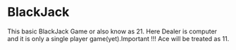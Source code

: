 # BlackJack
This basic BlackJack Game or also know as 21. Here Dealer is computer and it is only a single player game(yet).Important !!! Ace will be treated as 11.
